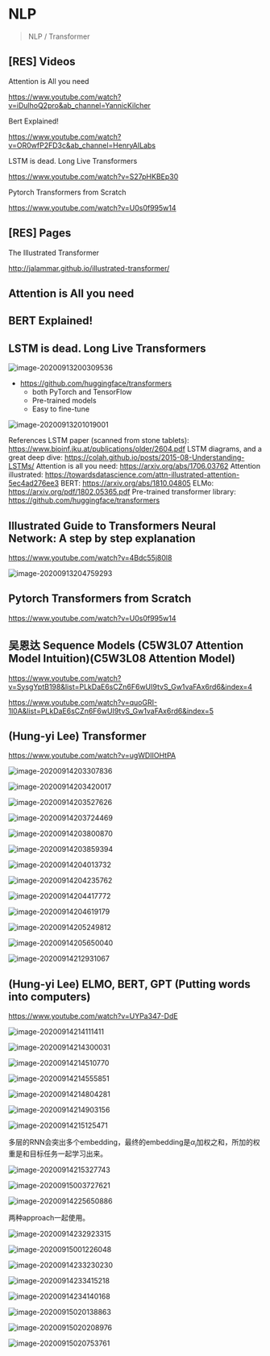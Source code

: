 # NLP

> NLP / Transformer

## [RES] Videos

Attention is All you need

https://www.youtube.com/watch?v=iDulhoQ2pro&ab_channel=YannicKilcher

Bert Explained!

https://www.youtube.com/watch?v=OR0wfP2FD3c&ab_channel=HenryAILabs

LSTM is dead. Long Live Transformers

https://www.youtube.com/watch?v=S27pHKBEp30

Pytorch Transformers from Scratch

https://www.youtube.com/watch?v=U0s0f995w14

## [RES] Pages

The Illustrated Transformer

http://jalammar.github.io/illustrated-transformer/

## Attention is All you need

## BERT Explained!



## LSTM is dead. Long Live Transformers

![image-20200913200309536](2020-09-13-043652.assets/image-20200913200309536.png)

- https://github.com/huggingface/transformers
  - both PyTorch and TensorFlow
  - Pre-trained models
  - Easy to fine-tune

![image-20200913201019001](2020-09-13-043652.assets/image-20200913201019001.png)

References
LSTM paper (scanned from stone tablets): https://www.bioinf.jku.at/publications/older/2604.pdf
LSTM diagrams, and a great deep dive: https://colah.github.io/posts/2015-08-Understanding-LSTMs/
Attention is all you need: https://arxiv.org/abs/1706.03762
Attention illustrated: https://towardsdatascience.com/attn-illustrated-attention-5ec4ad276ee3
BERT: https://arxiv.org/abs/1810.04805
ELMo: https://arxiv.org/pdf/1802.05365.pdf
Pre-trained transformer library: https://github.com/huggingface/transformers

## Illustrated Guide to Transformers Neural Network: A step by step explanation

https://www.youtube.com/watch?v=4Bdc55j80l8

![image-20200913204759293](2020-09-13-043652.assets/image-20200913204759293.png)

## Pytorch Transformers from Scratch

https://www.youtube.com/watch?v=U0s0f995w14

## 吴恩达 Sequence Models (C5W3L07 Attention Model Intuition)(C5W3L08 Attention Model)

https://www.youtube.com/watch?v=SysgYptB198&list=PLkDaE6sCZn6F6wUI9tvS_Gw1vaFAx6rd6&index=4

https://www.youtube.com/watch?v=quoGRI-1l0A&list=PLkDaE6sCZn6F6wUI9tvS_Gw1vaFAx6rd6&index=5

## (Hung-yi Lee) Transformer

https://www.youtube.com/watch?v=ugWDIIOHtPA

![image-20200914203307836](2020-09-13-043652.assets/image-20200914203307836.png)

![image-20200914203420017](2020-09-13-043652.assets/image-20200914203420017.png)

![image-20200914203527626](2020-09-13-043652.assets/image-20200914203527626.png)

![image-20200914203724469](2020-09-13-043652.assets/image-20200914203724469.png)

![image-20200914203800870](2020-09-13-043652.assets/image-20200914203800870.png)

![image-20200914203859394](2020-09-13-043652.assets/image-20200914203859394.png)

![image-20200914204013732](2020-09-13-043652.assets/image-20200914204013732.png)

![image-20200914204235762](2020-09-13-043652.assets/image-20200914204235762.png)

![image-20200914204417772](2020-09-13-043652.assets/image-20200914204417772.png)

![image-20200914204619179](2020-09-13-043652.assets/image-20200914204619179.png)

![image-20200914205249812](2020-09-13-043652.assets/image-20200914205249812.png)

![image-20200914205650040](2020-09-13-043652.assets/image-20200914205650040.png) 

![image-20200914212931067](2020-09-13-043652.assets/image-20200914212931067.png)

## (Hung-yi Lee) ELMO, BERT, GPT (Putting words into computers)

https://www.youtube.com/watch?v=UYPa347-DdE

![image-20200914214111411](2020-09-13-043652.assets/image-20200914214111411.png)

![image-20200914214300031](2020-09-13-043652.assets/image-20200914214300031.png)

![image-20200914214510770](2020-09-13-043652.assets/image-20200914214510770.png)

![image-20200914214555851](2020-09-13-043652.assets/image-20200914214555851.png)

![image-20200914214804281](2020-09-13-043652.assets/image-20200914214804281.png)

![image-20200914214903156](2020-09-13-043652.assets/image-20200914214903156.png)

![image-20200914215125471](2020-09-13-043652.assets/image-20200914215125471.png)

多层的RNN会突出多个embedding，最终的embedding是$\alpha_i$加权之和，所加的权重是和目标任务一起学习出来。

![image-20200914215327743](2020-09-13-043652.assets/image-20200914215327743.png)

![image-20200915003727621](2020-09-13-043652.assets/image-20200915003727621.png)

![image-20200914225650886](2020-09-13-043652.assets/image-20200914225650886.png)

两种approach一起使用。

![image-20200914232923315](2020-09-13-043652.assets/image-20200914232923315.png)

![image-20200915001226048](2020-09-13-043652.assets/image-20200915001226048.png)

![image-20200914233230230](2020-09-13-043652.assets/image-20200914233230230.png)

![image-20200914233415218](2020-09-13-043652.assets/image-20200914233415218.png)

![image-20200914234140168](2020-09-13-043652.assets/image-20200914234140168.png)

![image-20200915020138863](2020-09-13-043652.assets/image-20200915020138863.png)

![image-20200915020208976](2020-09-13-043652.assets/image-20200915020208976.png)

![image-20200915020753761](2020-09-13-043652.assets/image-20200915020753761.png)